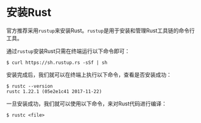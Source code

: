 # 安装Rust

官方推荐采用`rustup`来安装Rust。`rustup`是用于安装和管理Rust工具链的命令行工具。

通过`rustup`安装Rust只需在终端运行以下命令即可：

```shell
$ curl https://sh.rustup.rs -sSf | sh
```

安装完成后，我们就可以在终端上执行以下命令，查看是否安装成功：

```shell
$ rustc --version
rustc 1.22.1 (05e2e1c41 2017-11-22)
```

一旦安装成功，我们就可以使用以下命令，来对Rust代码进行编译：

```shell
$ rustc <file>
```